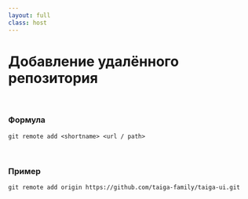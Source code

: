 ```yaml
---
layout: full
class: host
---
```


# Добавление удалённого репозитория

<br/>

### Формула
<p class="large">

```
git remote add <shortname> <url / path>
```

</p>

<br />

### Пример

<p class="small">

```
git remote add origin https://github.com/taiga-family/taiga-ui.git
```

</p>

<style>
    .host h3 {
        color: var(--slidev-theme-primary);
    }
    
    .host .large code {
        font-size: 2rem;
    }

    .host .small code {
        font-size: 1.3rem;
    }
</style>
